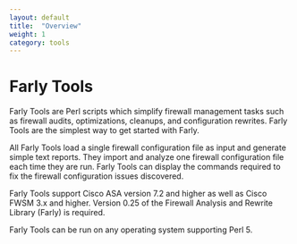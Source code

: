 ```yaml
---
layout: default
title:  "Overview"
weight: 1
category: tools
---
```


# Farly Tools

Farly Tools are Perl scripts which simplify firewall management tasks such as firewall audits, optimizations, cleanups, and configuration rewrites. Farly Tools are the simplest way to get started with Farly.

All Farly Tools load a single firewall configuration file as input and generate simple text reports. They import and analyze one firewall configuration file each time they are run. Farly Tools can display the commands required to fix the firewall configuration issues discovered.

Farly Tools support Cisco ASA version 7.2 and higher as well as Cisco FWSM 3.x and higher. Version 0.25 of the Firewall Analysis and Rewrite Library (Farly) is required.

Farly Tools can be run on any operating system supporting Perl 5.

